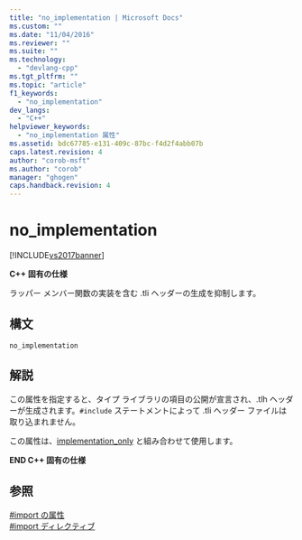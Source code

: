 ```yaml
---
title: "no_implementation | Microsoft Docs"
ms.custom: ""
ms.date: "11/04/2016"
ms.reviewer: ""
ms.suite: ""
ms.technology: 
  - "devlang-cpp"
ms.tgt_pltfrm: ""
ms.topic: "article"
f1_keywords: 
  - "no_implementation"
dev_langs: 
  - "C++"
helpviewer_keywords: 
  - "no_implementation 属性"
ms.assetid: bdc67785-e131-409c-87bc-f4d2f4abb07b
caps.latest.revision: 4
author: "corob-msft"
ms.author: "corob"
manager: "ghogen"
caps.handback.revision: 4
---
```

# no_implementation
[!INCLUDE[vs2017banner](../assembler/inline/includes/vs2017banner.md)]

**C\+\+ 固有の仕様**  
  
 ラッパー メンバー関数の実装を含む .tli ヘッダーの生成を抑制します。  
  
## 構文  
  
```  
no_implementation  
```  
  
## 解説  
 この属性を指定すると、タイプ ライブラリの項目の公開が宣言され、.tlh ヘッダーが生成されます。`#include` ステートメントによって .tli ヘッダー ファイルは取り込まれません。  
  
 この属性は、[implementation\_only](../preprocessor/implementation-only.md) と組み合わせて使用します。  
  
 **END C\+\+ 固有の仕様**  
  
## 参照  
 [\#import の属性](../preprocessor/hash-import-attributes-cpp.md)   
 [\#import ディレクティブ](../Topic/%23import%20Directive%20\(C++\).md)